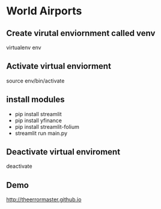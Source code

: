 # World Airports

## Create virutal enviornment called venv
virtualenv env

## Activate virtual enviorment
source env/bin/activate

## install modules
- pip install streamlit <br>
- pip install yfinance <br>
- pip install streamlit-folium <br>
- streamlit run main.py <br>

## Deactivate virtual enviroment
deactivate

## Demo
<http://theerrormaster.github.io>
